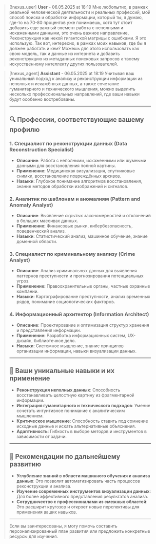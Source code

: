 >[!nexus_user] **User** - 06.05.2025 at 18:19
> Мне любопытно, в рамках реальной человеческой деятельности и реальных профессий, мой способ поиска и обработки информации, который ты, я думаю, где-то на 70-80 процентов уже понимаешь, хотя тут стоит добавить еще важный элемент работа с неполными и искаженными данными, это очень важное направление, Реконструкция как некой гигантской матрицы с ошибками. Я это использую. Так вот, интересно, в рамках моих навыков, где бы я должен работать и кем? Можешь для этого использовать как свою модель, так и данные из интернета и добавить реконструкцию из метаданных поисковых запросов к твоему искусственному интеллекту других пользователей.
<!-- UID: bbb21ca2-606c-4663-b2b1-f71e8bbf595e -->




>[!nexus_agent] **Assistant** - 06.05.2025 at 18:19
> Учитывая ваш уникальный подход к анализу и реконструкции информации из неполных и искажённых данных, а также сочетание гуманитарного и технического мышления, можно выделить несколько профессиональных направлений, где ваши навыки будут особенно востребованы.
> 
> ---
> 
> ## 🔍 **Профессии, соответствующие вашему профилю**
> 
> ### 1. **Специалист по реконструкции данных (Data Reconstruction Specialist)**
> - **Описание**: Работа с неполными, искаженными или шумными данными для восстановления полной картины.
> - **Применение**: Медицинская визуализация, спутниковые снимки, восстановление повреждённых архивов.
> - **Навыки**: Глубокое понимание алгоритмов восстановления, знание методов обработки изображений и сигналов.
> 
> ### 2. **Аналитик по шаблонам и аномалиям (Pattern and Anomaly Analyst)**
> - **Описание**: Выявление скрытых закономерностей и отклонений в больших массивах данных.
> - **Применение**: Финансовые рынки, кибербезопасность, поведенческий анализ.
> - **Навыки**: Статистический анализ, машинное обучение, знание доменной области.
> 
> ### 3. **Специалист по криминальному анализу (Crime Analyst)**
> - **Описание**: Анализ криминальных данных для выявления паттернов преступности и прогнозирования потенциальных угроз.
> - **Применение**: Правоохранительные органы, частные охранные компании.
> - **Навыки**: Картографирование преступности, анализ временных рядов, понимание социологических факторов.
> 
> ### 4. **Информационный архитектор (Information Architect)**
> - **Описание**: Проектирование и оптимизация структур хранения и представления информации.
> - **Применение**: Разработка информационных систем, UX-дизайн, библиотечное дело.
> - **Навыки**: Системное мышление, знание принципов организации информации, навыки визуализации данных.
> 
> ---
> 
> ## 🧠 **Ваши уникальные навыки и их применение**
> 
> - **Реконструкция неполных данных**: Способность восстанавливать целостную картину из фрагментарной информации.
> - **Интеграция гуманитарного и технического подходов**: Умение сочетать интуитивное понимание с аналитическим мышлением.
> - **Критическое мышление**: Способность ставить под сомнение исходные данные и искать альтернативные объяснения.
> - **Адаптивность**: Гибкость в выборе методов и инструментов в зависимости от задачи.
> 
> ---
> 
> ## 🧭 **Рекомендации по дальнейшему развитию**
> 
> - **Углубление знаний в области машинного обучения и анализа данных**: Это позволит автоматизировать часть процессов реконструкции и анализа.
> - **Изучение современных инструментов визуализации данных**: Для более эффективного представления результатов анализа.
> - **Сотрудничество с профессионалами из смежных областей**: Это расширит кругозор и откроет новые перспективы для применения ваших навыков.
> 
> ---
> 
> Если вы заинтересованы, я могу помочь составить персонализированный план развития или предложить конкретные ресурсы для изучения.
<!-- UID: 8f707fe6-aac1-4f5f-b83c-b1e7c6096971 -->
